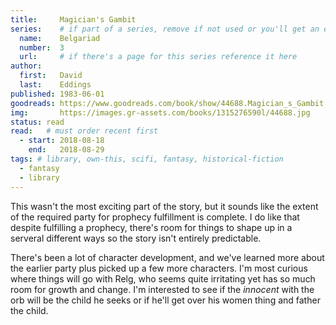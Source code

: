 ```yaml
---
title:     Magician's Gambit
series:    # if part of a series, remove if not used or you'll get an error
  name:    Belgariad
  number:  3
  url:     # if there's a page for this series reference it here
author: 
  first:   David
  last:    Eddings
published: 1983-06-01 
goodreads: https://www.goodreads.com/book/show/44688.Magician_s_Gambit
img:       https://images.gr-assets.com/books/1315276590l/44688.jpg
status: read
read:   # must order recent first
  - start: 2018-08-18
    end:   2018-08-29
tags: # library, own-this, scifi, fantasy, historical-fiction
  - fantasy
  - library
---
```


This wasn't the most exciting part of the story, but it sounds like the extent of the required party for prophecy fulfillment is complete. I do like that despite fulfilling a prophecy, there's room for things to shape up in a serveral different ways so the story isn't entirely predictable. 

There's been a lot of character development, and we've learned more about the earlier party plus picked up a few more characters. I'm most curious where things will go with Relg, who seems quite irritating yet has so much room for growth and change. I'm interested to see if the *innocent* with the orb will be the child he seeks or if he'll get over his women thing and father the child. 

